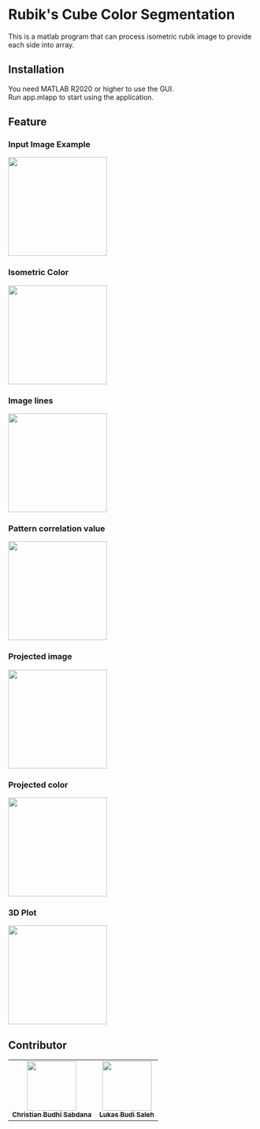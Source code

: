 # Rubik's Cube Color Segmentation

This is a matlab program that can process isometric rubik image to provide each side into array.

## Installation

You need MATLAB R2020 or higher to use the GUI. <br>
Run app.mlapp to start using the application.

## Feature

### Input Image Example
<image width="200px" height="200px" src="https://i.ibb.co/m8vtqG7/message-Image-1620286696552.jpg" />

### Isometric Color
<image width="200px" height="200px" src="https://i.ibb.co/gTmXBNS/message-Image-1620286891055.jpg" />
  
### Image lines
<img width="200px" height="200px" src="https://i.ibb.co/zHXDvdh/message-Image-1620287494003.jpg" />

### Pattern correlation value
<img width="200px" height="200px" src="https://i.ibb.co/F648GP8/message-Image-1620286925188.jpg" />

### Projected image
<img width="200px" height="200px" src="https://i.ibb.co/Tw0t7f3/message-Image-1620286962645.jpg" />

### Projected color
<img width="200px" height="200px" src="https://i.ibb.co/d79GG29/message-Image-1620286971776.jpg" />

### 3D Plot
<img width="200px" height="200px" src="https://i.ibb.co/gr2K5V9/message-Image-1620286988436.jpg" />

## Contributor
<table>
  <tr>
    <td align="center"><a href="https://github.com/MaclaurinSeries"><img src="https://avatars.githubusercontent.com/u/63801107?v=4" width="100px;" alt=""/><br /><sub><b>Christian Budhi Sabdana</b></sub></a></td>
    <td align="center"><a href="https://github.com/Ztrohub"><img src="https://avatars.githubusercontent.com/u/63593728?v=4" width="100px;" alt=""/><br /><sub><b>Lukas Budi Saleh</b></sub></a><br /></td>
  </tr>
</table>
